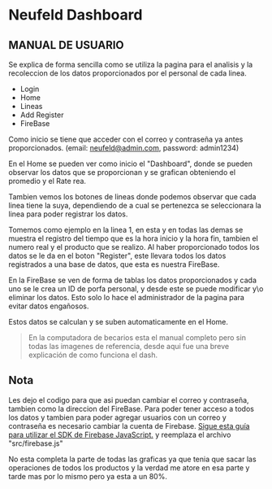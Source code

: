 # Neufeld Dashboard
## MANUAL DE USUARIO

Se explica de forma sencilla como se utiliza la pagina para el analisis y la recoleccion de los datos proporcionados por el personal de cada linea.

- Login
- Home
- Lineas
- Add Register
- FireBase


Como inicio se tiene que acceder con el correo y contraseña ya antes proporcionados.
(email: neufeld@admin.com, password: admin1234)

En el Home se pueden ver como inicio el "Dashboard", donde se pueden observar los datos que se proporcionan y se grafican obteniendo el promedio y el Rate rea.

Tambien vemos los botones de lineas donde podemos observar que cada linea tiene la suya, dependiendo de a cual se pertenezca se seleccionara la linea para poder registrar los datos.

Tomemos como ejemplo en la linea 1, en esta y en todas las demas se muestra el registro del tiempo que es la hora inicio y la hora fin, tambien el numero real y el producto que se realizo. Al haber proporcionado todos los datos se le da en el boton "Register", este llevara todos los datos registrados a una base de datos, que esta es nuestra FireBase.

En la FireBase se ven de forma de tablas los datos proporcionados y cada uno se le crea un ID de porfa personal, y desde este se puede modificar y\o eliminar los datos. Esto solo lo hace el administrador de la pagina para evitar datos engañosos.

Estos datos se calculan y se suben automaticamente en el Home.

> En la computadora de becarios esta el manual completo pero sin todas las imagenes
de referencia, desde aqui fue una breve explicación de como funciona el dash.



## Nota

Les dejo el codigo para que asi puedan cambiar el correo y contraseña, tambien como la direccion del FireBase.
Para poder tener acceso a todos los datos y tambien para poder agregar usuarios con un correo y contraseña es necesario cambiar la cuenta de Firebase.
[Sigue esta guía para utilizar el SDK de Firebase JavaScript.](https://firebase.google.com/docs/web/setup?hl=es-419)
y reemplaza el archivo "src/firebase.js"

No esta completa la parte de todas las graficas ya que tenia que sacar las operaciones de todos los productos y la verdad me atore en esa parte y tarde mas por lo mismo pero ya esta a un 80%.


